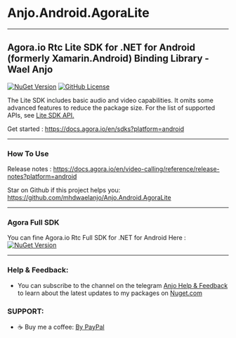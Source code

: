 # Anjo.Android.AgoraLite

---------------------------------
Agora.io Rtc Lite SDK for .NET for Android (formerly Xamarin.Android) Binding Library - Wael Anjo
---------------------------------

[![NuGet Version](https://img.shields.io/nuget/v/Anjo.Android.AgoraLite)](https://www.nuget.org/packages/Anjo.Android.AgoraLite) [![GitHub License](https://img.shields.io/github/license/mhdwaelanjo/Anjo.Android.AgoraLite)](https://github.com/mhdwaelanjo/Anjo.Android.AgoraLite/blob/master/LICENSE)

The Lite SDK includes basic audio and video capabilities. It omits some advanced features to reduce the package size. For the list of supported APIs, see [Lite SDK API.](https://api-ref.agora.io/en/video-sdk/android/4.x/API/rtc_lite_api.html)

Get started : https://docs.agora.io/en/sdks?platform=android

---------------------------------
### How To Use
Release notes : https://docs.agora.io/en/video-calling/reference/release-notes?platform=android

Star on Github if this project helps you: https://github.com/mhdwaelanjo/Anjo.Android.AgoraLite

---------------------------------
### Agora Full SDK
You can fine Agora.io Rtc Full SDK for .NET for Android Here : [![NuGet Version](https://img.shields.io/nuget/v/Anjo.Android.AgoraFull)](https://www.nuget.org/packages/Anjo.Android.AgoraFull)

---------------------------------
### Help & Feedback:
- You can subscribe to the channel on the telegram [Anjo Help & Feedback](https://t.me/mhwaelanjo) to learn about the latest updates to my packages on [Nuget.com](https://www.nuget.org/profiles/MHWAELANJO)

### SUPPORT:
- ☕ Buy me a coffee: [By PayPal](https://www.paypal.com/paypalme/mhwaelanjo)